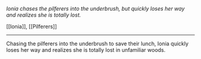 *Ionia chases the pilferers into the underbrush, but quickly loses her way and realizes she is totally lost.*

[[Ionia]], [[Pilferers]]

---

Chasing the pilferers into the underbrush to save their lunch, Ionia quickly loses her way and realizes she is totally lost in unfamiliar woods.